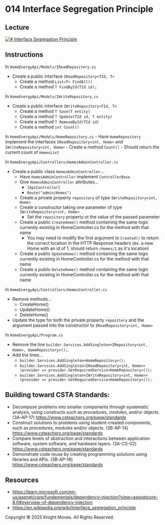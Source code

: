 # 014 Interface Segregation Principle

## Lecture

[![# Interface Segregation Principle](https://img.youtube.com/vi/qgAZvRFZDIw/0.jpg)](https://www.youtube.com/watch?v=qgAZvRFZDIw)

## Instructions

In `HomeEnergyApi/Models/IReadRepository.cs`
- Create a public interface `IReadRepository<TId, T>`
    - Create a method `List<T> FindAll()`
    - Create a method `T FindById(TId id);`

In `HomeEnergyApi/Models/IWriteRepository.cs`
- Create a public interface `IWriteRepository<TId, T>`
    - Create a method `T Save(T entity)`
    - Create a method `T Update(TId id, T entity)`
    - Create a method `T RemoveById(TId id)`
    - Create a method `int Count()`

In `HomeEnergyApi/Models/HomeRepository.cs`
    - Have `HomeRepository` implement the interfaces `IReadRepository<int, Home>` and `IWriteRepository<int, Home>`
    - Create a method `Count()`
        - Should return the current count of `HomesList`

In `HomeEnergyApi/Controllers/HomesAdminController.cs`
- Create a public class `HomesAdminController`...
    - Have `HomesAdminController` implement `ControllerBase`
    - Give `HomesAdminController` attributes...
        - `[ApiController]`
        - `Route("admin/Homes")`
    - Create a private property `repository` of type `IWriteRepository<int, Home>`
    - Create a constructor taking one parameter of type `IWriteRepository<int, Home>`
        - Set the `repository` property ot the value of the passed parameter
    - Create a public `CreateHome()` method containing the same logic currently existing in HomeController.cs for the method with that name
        - You may need to modify the first argument to `Created()` to return the correct location in the HTTP Response headers (ex. a new Home with an id of 1, should return `/Homes/1` as it's location)
    - Create a public `UpdateHome()` method containing the same logic currently existing in HomeController.cs for the method with that name    
    - Create a public `DeleteHome()` method containing the same logic currently existing in HomeController.cs for the method with that name

In `HomeEnergyApi/Controllers/HomesController.cs`
- Remove methods...
    - CreateHome()
    - UpdateHome()
    - DeleteHome()
- Update the type for both the private property `repository` and the argument passed into the constructor to `IReadRepository<int, Home>`

In `HomeEnergyApi/Program.cs`
- Remove the line `builder.Services.AddSingleton<IRepository<int, Home>, HomeRepository>();`.
- Add the lines...
    - `builder.Services.AddSingleton<HomeRepository>();`
    - `builder.Services.AddSingleton<IReadRepository<int, Home>>(provider => provider.GetRequiredService<HomeRepository>());`
    - `builder.Services.AddSingleton<IWriteRepository<int, Home>>(provider => provider.GetRequiredService<HomeRepository>());`

## Building toward CSTA Standards:

- Decompose problems into smaller components through systematic analysis, using constructs such as procedures, modules, and/or objects. (3A-AP-17) https://www.csteachers.org/page/standards
- Construct solutions to problems using student-created components, such as procedures, modules and/or objects. (3B-AP-14) https://www.csteachers.org/page/standards
- Compare levels of abstraction and interactions between application software, system software, and hardware layers. (3A-CS-02) https://www.csteachers.org/page/standards
- Demonstrate code reuse by creating programming solutions using libraries and APIs. (3B-AP-16) https://www.csteachers.org/page/standards

## Resources

- https://learn.microsoft.com/en-us/aspnet/core/fundamentals/dependency-injection?view=aspnetcore-8.0#overview-of-dependency-injection
- https://en.wikipedia.org/wiki/Interface_segregation_principle

Copyright &copy; 2025 Knight Moves. All Rights Reserved.
